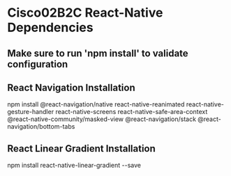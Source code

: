 # Cisco02B2C React-Native Dependencies 

## Make sure to run 'npm install' to validate configuration

## React Navigation Installation
npm install @react-navigation/native react-native-reanimated react-native-gesture-handler react-native-screens react-native-safe-area-context @react-native-community/masked-view @react-navigation/stack @react-navigation/bottom-tabs

## React Linear Gradient Installation
npm install react-native-linear-gradient --save
